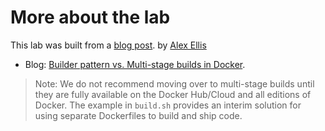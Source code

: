 # More about the lab

This lab was built from a [blog post](http://blog.alexellis.io/mutli-stage-docker-builds/). by [Alex Ellis](https://twitter.com/alexellisuk)

- Blog: [Builder pattern vs. Multi-stage builds in Docker](http://blog.alexellis.io/mutli-stage-docker-builds/).

> Note: We do not recommend moving over to multi-stage builds until they are fully available on the Docker Hub/Cloud and all editions of Docker. The example in `build.sh` provides an interim solution for using separate Dockerfiles to build and ship code.